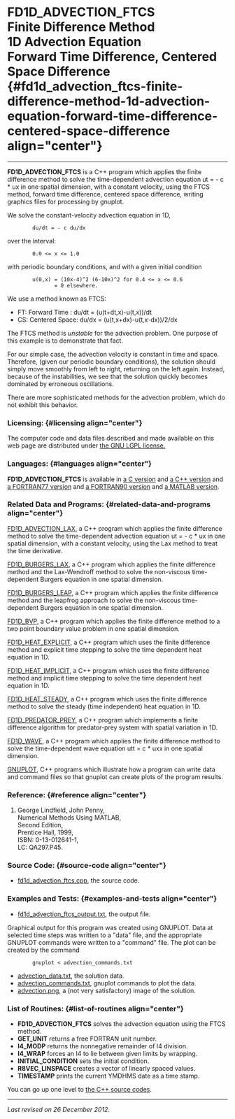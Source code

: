 FD1D\_ADVECTION\_FTCS\
Finite Difference Method\
1D Advection Equation\
Forward Time Difference, Centered Space Difference {#fd1d_advection_ftcs-finite-difference-method-1d-advection-equation-forward-time-difference-centered-space-difference align="center"}
==================================================

------------------------------------------------------------------------

**FD1D\_ADVECTION\_FTCS** is a C++ program which applies the finite
difference method to solve the time-dependent advection equation ut = -
c \* ux in one spatial dimension, with a constant velocity, using the
FTCS method, forward time difference, centered space difference, writing
graphics files for processing by gnuplot.

We solve the constant-velocity advection equation in 1D,

            du/dt = - c du/dx
          

over the interval:

            0.0 <= x <= 1.0
          

with periodic boundary conditions, and with a given initial condition

            u(0,x) = (10x-4)^2 (6-10x)^2 for 0.4 <= x <= 0.6
                   = 0 elsewhere.
          

We use a method known as FTCS:

-   FT: Forward Time : du/dt = (u(t+dt,x)-u(t,x))/dt
-   CS: Centered Space: du/dx = (u(t,x+dx)-u(t,x-dx))/2/dx

The FTCS method is *unstable* for the advection problem. One purpose of
this example is to demonstrate that fact.

For our simple case, the advection velocity is constant in time and
space. Therefore, (given our periodic boundary conditions), the solution
should simply move smoothly from left to right, returning on the left
again. Instead, because of the instabilities, we see that the solution
quickly becomes dominated by erroneous oscillations.

There are more sophisticated methods for the advection problem, which do
not exhibit this behavior.

### Licensing: {#licensing align="center"}

The computer code and data files described and made available on this
web page are distributed under [the GNU LGPL
license.](../../txt/gnu_lgpl.txt)

### Languages: {#languages align="center"}

**FD1D\_ADVECTION\_FTCS** is available in [a C
version](../../c_src/fd1d_advection_ftcs/fd1d_advection_ftcs.md) and
[a C++
version](../../master/fd1d_advection_ftcs/fd1d_advection_ftcs.md) and
[a FORTRAN77
version](../../f77_src/fd1d_advection_ftcs/fd1d_advection_ftcs.md) and
[a FORTRAN90
version](../../f_src/fd1d_advection_ftcs/fd1d_advection_ftcs.md) and
[a MATLAB
version](../../m_src/fd1d_advection_ftcs/fd1d_advection_ftcs.md).

### Related Data and Programs: {#related-data-and-programs align="center"}

[FD1D\_ADVECTION\_LAX](../../master/fd1d_advection_lax/fd1d_advection_lax.md),
a C++ program which applies the finite difference method to solve the
time-dependent advection equation ut = - c \* ux in one spatial
dimension, with a constant velocity, using the Lax method to treat the
time derivative.

[FD1D\_BURGERS\_LAX](../../master/fd1d_burgers_lax/fd1d_burgers_lax.md),
a C++ program which applies the finite difference method and the
Lax-Wendroff method to solve the non-viscous time-dependent Burgers
equation in one spatial dimension.

[FD1D\_BURGERS\_LEAP](../../master/fd1d_burgers_leap/fd1d_burgers_leap.md),
a C++ program which applies the finite difference method and the
leapfrog approach to solve the non-viscous time-dependent Burgers
equation in one spatial dimension.

[FD1D\_BVP](../../master/fd1d_bvp/fd1d_bvp.md), a C++ program which
applies the finite difference method to a two point boundary value
problem in one spatial dimension.

[FD1D\_HEAT\_EXPLICIT](../../master/fd1d_heat_explicit/fd1d_heat_explicit.md),
a C++ program which uses the finite difference method and explicit time
stepping to solve the time dependent heat equation in 1D.

[FD1D\_HEAT\_IMPLICIT](../../master/fd1d_heat_implicit/fd1d_heat_implicit.md),
a C++ program which uses the finite difference method and implicit time
stepping to solve the time dependent heat equation in 1D.

[FD1D\_HEAT\_STEADY](../../master/fd1d_heat_steady/fd1d_heat_steady.md),
a C++ program which uses the finite difference method to solve the
steady (time independent) heat equation in 1D.

[FD1D\_PREDATOR\_PREY](../../master/fd1d_predator_prey/fd1d_predator_prey.md),
a C++ program which implements a finite difference algorithm for
predator-prey system with spatial variation in 1D.

[FD1D\_WAVE](../../master/fd1d_wave/fd1d_wave.md), a C++ program
which applies the finite difference method to solve the time-dependent
wave equation utt = c \* uxx in one spatial dimension.

[GNUPLOT](../../master/gnuplot/gnuplot.md), C++ programs which
illustrate how a program can write data and command files so that
gnuplot can create plots of the program results.

### Reference: {#reference align="center"}

1.  George Lindfield, John Penny,\
    Numerical Methods Using MATLAB,\
    Second Edition,\
    Prentice Hall, 1999,\
    ISBN: 0-13-012641-1,\
    LC: QA297.P45.

### Source Code: {#source-code align="center"}

-   [fd1d\_advection\_ftcs.cpp](fd1d_advection_ftcs.cpp), the source
    code.

### Examples and Tests: {#examples-and-tests align="center"}

-   [fd1d\_advection\_ftcs\_output.txt](fd1d_advection_ftcs_output.txt),
    the output file.

Graphical output for this program was created using GNUPLOT. Data at
selected time steps was written to a "data" file, and the appropriate
GNUPLOT commands were written to a "command" file. The plot can be
created by the command

            gnuplot < advection_commands.txt
          

-   [advection\_data.txt](advection_data.txt), the solution data.
-   [advection\_commands.txt](advection_commands.txt), gnuplot commands
    to plot the data.
-   [advection.png](advection.png), a (not very satisfactory) image of
    the solution.

### List of Routines: {#list-of-routines align="center"}

-   **FD1D\_ADVECTION\_FTCS** solves the advection equation using the
    FTCS method.
-   **GET\_UNIT** returns a free FORTRAN unit number.
-   **I4\_MODP** returns the nonnegative remainder of I4 division.
-   **I4\_WRAP** forces an I4 to lie between given limits by wrapping.
-   **INITIAL\_CONDITION** sets the initial condition.
-   **R8VEC\_LINSPACE** creates a vector of linearly spaced values.
-   **TIMESTAMP** prints the current YMDHMS date as a time stamp.

You can go up one level to [the C++ source codes](../cpp_src.md).

------------------------------------------------------------------------

*Last revised on 26 December 2012.*
